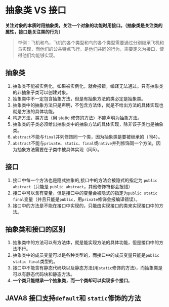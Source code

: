 # 抽象类 VS 接口

**关注对象的本质时用抽象类，关注一个对象的功能时用接口。（抽象类是关注类的属性，接口是关注类的行为）**
> 举例：飞机和鸟，飞机的各个类型和鸟的各个类型需要通过分别继承飞机和鸟实现，而他们的公共特点飞行，是他们共同的行为，需要定义为接口，使得他们均能够实现。

## 抽象类

1. 抽象类不能被实例化，如果被实例化，就会报错，编译无法通过。只有抽象类的非抽象子类可以创建对象。
2. 抽象类中不一定包含抽象方法，但是有抽象方法的类必定是抽象类。
3. 抽象类中的抽象方法只是声明，不包含方法体，就是不给出方法的具体实现也就是方法的具体功能。
4. 构造方法，类方法（用 static 修饰的方法）不能声明为抽象方法。
5. 抽象类的子类必须给出抽象类中的抽象方法的具体实现，除非该子类也是抽象类。
6. `abstract`不能与`final`并列修饰同一个类，因为抽象类是要被继承的（同4）。
7. `abstract`不能与`private`、`static`、`final`或`native`并列修饰同一个方法，因为抽象方法需要在子类中被具体实现（同5）。

## 接口

1. 接口中每一个方法也是隐式抽象的,接口中的方法会被隐式的指定为 `public abstract`（只能是 `public abstract`，其他修饰符都会报错）
2. 接口中可以含有变量，但是接口中的变量会被隐式的指定为`public static final`变量（并且只能是`public`，用`private`修饰会报编译错误）。
3. 接口中的方法是不能在接口中实现的，只能由实现接口的类来实现接口中的方法。

## 抽象类和接口的区别

1. 抽象类中的方法可以有方法体，就是能实现方法的具体功能，但是接口中的方法不行。
2. 抽象类中的成员变量可以是各种类型的，而接口中的成员变量只能是`public static final`类型的。
3. 接口中不能含有静态代码块以及静态方法(用`static`修饰的方法)，而抽象类是可以有静态代码块和静态方法。
4. **一个类只能继承一个抽象类，而一个类却可以实现多个接口**。 

## JAVA8 接口支持`default`和 `static`修饰的方法
